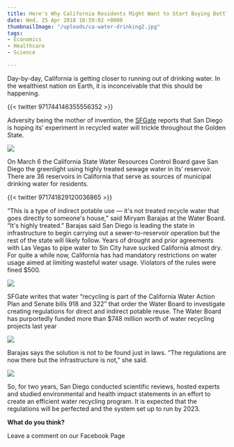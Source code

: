 ```yaml
---
title: Here's Why California Residents Might Want to Start Buying Bottled Water
date: Wed, 25 Apr 2018 18:59:02 +0000
thumbnailImage: "/uploads/ca-water-drinking2.jpg"
tags:
- Economics
- Healthcare
- Science

---
```

Day-by-day, California is getting closer to running out of drinking water. In the wealthiest nation on Earth, it is inconceivable that this should be happening. 

{{< twitter 971744146355556352 >}}

Adversity being the mother of invention, the [SFGate](https://www.sfgate.com/bayarea/article/Recycled-water-from-sewer-OK-d-for-California-12735732.php) reports that San Diego is hoping its’ experiment in recycled water will trickle throughout the Golden State. 

[![](http://newsattorneys.staging.wpengine.com/wp-content/uploads/2018/04/ca-water-tap.jpg)](http://newsattorneys.staging.wpengine.com/wp-content/uploads/2018/04/ca-water-tap.jpg) 

On March 6 the California State Water Resources Control Board gave San Diego the greenlight using highly treated sewage water in its’ reservoir. There are 36 reservoirs in California that serve as sources of municipal drinking water for residents. 

{{< twitter 971741829120036865 >}}

“This is a type of indirect potable use — it's not treated recycle water that goes directly to someone's house,” said Miryam Barajas at the Water Board. “It's highly treated.” Barajas said San Diego is leading the state in infrastructure to begin carrying out a sewer-to-reservoir operation but the rest of the state will likely follow.  Years of drought and prior agreements with Las Vegas to pipe water to Sin City have sucked California almost dry. For quite a while now, California has had mandatory restrictions on water usage aimed at limiting wasteful water usage. Violators of the rules were fined $500. 

[![](http://newsattorneys.staging.wpengine.com/wp-content/uploads/2018/04/ca-water-reservoir-1024x683.jpg)](http://newsattorneys.staging.wpengine.com/wp-content/uploads/2018/04/ca-water-reservoir.jpg) 

SFGate writes that water “recycling is part of the California Water Action Plan and Senate bills 918 and 322” that order the Water Board to investigate creating regulations for direct and indirect potable reuse. The Water Board has purportedly funded more than $748 million worth of water recycling projects last year 

[![](http://politicsfocus.com/wp-content/uploads/2018/04/ca-water-drinking-1024x731.jpeg)](http://politicsfocus.com/wp-content/uploads/2018/04/ca-water-drinking.jpeg) 

Barajas says the solution is not to be found just in laws. “The regulations are now there but the infrastructure is not,” she said. 

[![](http://newsattorneys.staging.wpengine.com/wp-content/uploads/2018/04/ca-water-drinking2.jpg)](http://newsattorneys.staging.wpengine.com/wp-content/uploads/2018/04/ca-water-drinking2.jpg) 

So, for two years, San Diego conducted scientific reviews, hosted experts and studied environmental and health impact statements in an effort to create an efficient water recycling program. It is expected that the regulations will be perfected and the system set up to run by 2023.

**What do you think?**

Leave a comment on our Facebook Page